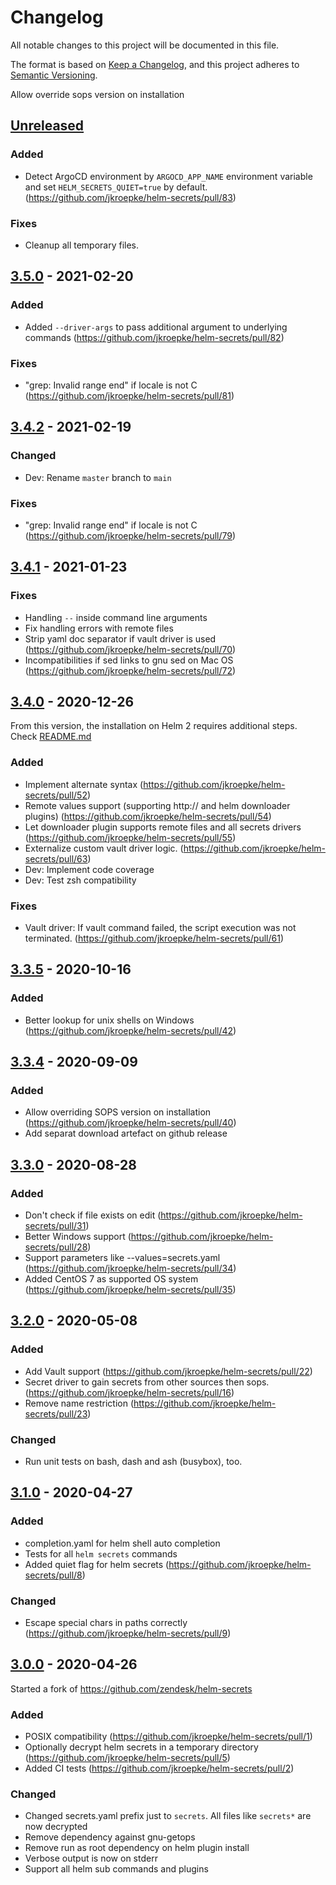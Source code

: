 # Changelog
All notable changes to this project will be documented in this file.

The format is based on [Keep a Changelog](https://keepachangelog.com/en/1.0.0/),
and this project adheres to [Semantic Versioning](https://semver.org/spec/v2.0.0.html).

Allow override sops version on installation

## [Unreleased]

### Added
- Detect ArgoCD environment by `ARGOCD_APP_NAME` environment variable and set `HELM_SECRETS_QUIET=true` by default. (https://github.com/jkroepke/helm-secrets/pull/83)

### Fixes
- Cleanup all temporary files.

## [3.5.0] - 2021-02-20

### Added
- Added `--driver-args` to pass additional argument to underlying commands (https://github.com/jkroepke/helm-secrets/pull/82)

### Fixes
- "grep: Invalid range end" if locale is not C (https://github.com/jkroepke/helm-secrets/pull/81)

## [3.4.2] - 2021-02-19

### Changed
- Dev: Rename `master` branch to `main`

### Fixes
- "grep: Invalid range end" if locale is not C (https://github.com/jkroepke/helm-secrets/pull/79)

## [3.4.1] - 2021-01-23

### Fixes
- Handling `--` inside command line arguments
- Fix handling errors with remote files
- Strip yaml doc separator if vault driver is used (https://github.com/jkroepke/helm-secrets/pull/70)
- Incompatibilities if sed links to gnu sed on Mac OS (https://github.com/jkroepke/helm-secrets/pull/72)

## [3.4.0] - 2020-12-26

From this version, the installation on Helm 2 requires additional steps.
Check [README.md](README.md#installation-on-helm-2) 

### Added
- Implement alternate syntax (https://github.com/jkroepke/helm-secrets/pull/52)
- Remote values support (supporting http:// and helm downloader plugins) (https://github.com/jkroepke/helm-secrets/pull/54)
- Let downloader plugin supports remote files and all secrets drivers (https://github.com/jkroepke/helm-secrets/pull/55)
- Externalize custom vault driver logic. (https://github.com/jkroepke/helm-secrets/pull/63)
- Dev: Implement code coverage
- Dev: Test zsh compatibility

### Fixes
- Vault driver: If vault command failed, the script execution was not terminated. (https://github.com/jkroepke/helm-secrets/pull/61)

## [3.3.5] - 2020-10-16

### Added
- Better lookup for unix shells on Windows (https://github.com/jkroepke/helm-secrets/pull/42)

## [3.3.4] - 2020-09-09

### Added
- Allow overriding SOPS version on installation (https://github.com/jkroepke/helm-secrets/pull/40)
- Add separat download artefact on github release

## [3.3.0] - 2020-08-28

### Added
- Don't check if file exists on edit (https://github.com/jkroepke/helm-secrets/pull/31)
- Better Windows support (https://github.com/jkroepke/helm-secrets/pull/28)
- Support parameters like --values=secrets.yaml (https://github.com/jkroepke/helm-secrets/pull/34)
- Added CentOS 7 as supported OS system (https://github.com/jkroepke/helm-secrets/pull/35)

## [3.2.0] - 2020-05-08

### Added
- Add Vault support (https://github.com/jkroepke/helm-secrets/pull/22)
- Secret driver to gain secrets from other sources then sops. (https://github.com/jkroepke/helm-secrets/pull/16)
- Remove name restriction (https://github.com/jkroepke/helm-secrets/pull/23)

### Changed
- Run unit tests on bash, dash and ash (busybox), too.

## [3.1.0] - 2020-04-27

### Added

- completion.yaml for helm shell auto completion
- Tests for all `helm secrets` commands
- Added quiet flag for helm secrets (https://github.com/jkroepke/helm-secrets/pull/8)

### Changed

- Escape special chars in paths correctly (https://github.com/jkroepke/helm-secrets/pull/9)

## [3.0.0] - 2020-04-26

Started a fork of https://github.com/zendesk/helm-secrets

### Added
- POSIX compatibility (https://github.com/jkroepke/helm-secrets/pull/1)
- Optionally decrypt helm secrets in a temporary directory (https://github.com/jkroepke/helm-secrets/pull/5)
- Added CI tests (https://github.com/jkroepke/helm-secrets/pull/2)

### Changed
- Changed secrets.yaml prefix just to `secrets`. All files like `secrets*` are now decrypted
- Remove dependency against gnu-getops
- Remove run as root dependency on helm plugin install
- Verbose output is now on stderr
- Support all helm sub commands and plugins


[Unreleased]: https://github.com/jkroepke/helm-secrets/compare/v3.5.0...HEAD
[3.5.0]: https://github.com/jkroepke/helm-secrets/compare/v3.4.2...v3.5.0
[3.4.2]: https://github.com/jkroepke/helm-secrets/compare/v3.4.1...v3.4.2
[3.4.1]: https://github.com/jkroepke/helm-secrets/compare/v3.4.0...v3.4.1
[3.4.0]: https://github.com/jkroepke/helm-secrets/compare/v3.3.5...v3.4.0
[3.3.5]: https://github.com/jkroepke/helm-secrets/compare/v3.3.4...v3.3.5
[3.3.4]: https://github.com/jkroepke/helm-secrets/compare/v3.3.0...v3.3.4
[3.3.0]: https://github.com/jkroepke/helm-secrets/compare/v3.2.0...v3.3.0
[3.2.0]: https://github.com/jkroepke/helm-secrets/compare/v3.1.0...v3.2.0
[3.1.0]: https://github.com/jkroepke/helm-secrets/compare/v3.0.0...v3.1.0
[3.0.0]: https://github.com/jkroepke/helm-secrets/compare/5f91bdf...v3.0.0
